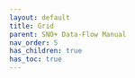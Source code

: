 ```yaml
---
layout: default
title: Grid
parent: SNO+ Data-Flow Manual
nav_order: 5
has_children: true
has_toc: true
---
```

